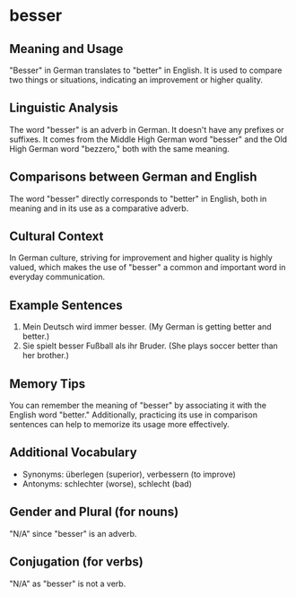 # besser
## Meaning and Usage
"Besser" in German translates to "better" in English. It is used to compare two things or situations, indicating an improvement or higher quality.

## Linguistic Analysis
The word "besser" is an adverb in German. It doesn't have any prefixes or suffixes. It comes from the Middle High German word "besser" and the Old High German word "bezzero," both with the same meaning.

## Comparisons between German and English
The word "besser" directly corresponds to "better" in English, both in meaning and in its use as a comparative adverb.

## Cultural Context
In German culture, striving for improvement and higher quality is highly valued, which makes the use of "besser" a common and important word in everyday communication.

## Example Sentences
1. Mein Deutsch wird immer besser. (My German is getting better and better.)
2. Sie spielt besser Fußball als ihr Bruder. (She plays soccer better than her brother.)

## Memory Tips
You can remember the meaning of "besser" by associating it with the English word "better." Additionally, practicing its use in comparison sentences can help to memorize its usage more effectively.

## Additional Vocabulary
- Synonyms: überlegen (superior), verbessern (to improve)
- Antonyms: schlechter (worse), schlecht (bad)

## Gender and Plural (for nouns)
"N/A" since "besser" is an adverb.

## Conjugation (for verbs)
"N/A" as "besser" is not a verb.